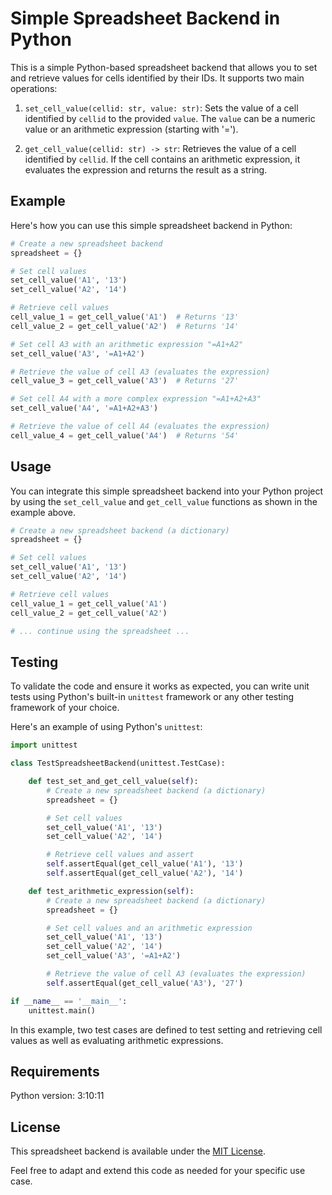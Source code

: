 
# Simple Spreadsheet Backend in Python

This is a simple Python-based spreadsheet backend that allows you to set and retrieve values for cells identified by their IDs. It supports two main operations:

1. `set_cell_value(cellid: str, value: str)`: Sets the value of a cell identified by `cellid` to the provided `value`. The `value` can be a numeric value or an arithmetic expression (starting with '=').

2. `get_cell_value(cellid: str) -> str`: Retrieves the value of a cell identified by `cellid`. If the cell contains an arithmetic expression, it evaluates the expression and returns the result as a string.

## Example

Here's how you can use this simple spreadsheet backend in Python:

```python
# Create a new spreadsheet backend
spreadsheet = {}

# Set cell values
set_cell_value('A1', '13')
set_cell_value('A2', '14')

# Retrieve cell values
cell_value_1 = get_cell_value('A1')  # Returns '13'
cell_value_2 = get_cell_value('A2')  # Returns '14'

# Set cell A3 with an arithmetic expression "=A1+A2"
set_cell_value('A3', '=A1+A2')

# Retrieve the value of cell A3 (evaluates the expression)
cell_value_3 = get_cell_value('A3')  # Returns '27'

# Set cell A4 with a more complex expression "=A1+A2+A3"
set_cell_value('A4', '=A1+A2+A3')

# Retrieve the value of cell A4 (evaluates the expression)
cell_value_4 = get_cell_value('A4')  # Returns '54'
```

## Usage

You can integrate this simple spreadsheet backend into your Python project by using the `set_cell_value` and `get_cell_value` functions as shown in the example above.

```python
# Create a new spreadsheet backend (a dictionary)
spreadsheet = {}

# Set cell values
set_cell_value('A1', '13')
set_cell_value('A2', '14')

# Retrieve cell values
cell_value_1 = get_cell_value('A1')
cell_value_2 = get_cell_value('A2')

# ... continue using the spreadsheet ...
```

## Testing

To validate the code and ensure it works as expected, you can write unit tests using Python's built-in `unittest` framework or any other testing framework of your choice.

Here's an example of using Python's `unittest`:

```python
import unittest

class TestSpreadsheetBackend(unittest.TestCase):

    def test_set_and_get_cell_value(self):
        # Create a new spreadsheet backend (a dictionary)
        spreadsheet = {}

        # Set cell values
        set_cell_value('A1', '13')
        set_cell_value('A2', '14')

        # Retrieve cell values and assert
        self.assertEqual(get_cell_value('A1'), '13')
        self.assertEqual(get_cell_value('A2'), '14')

    def test_arithmetic_expression(self):
        # Create a new spreadsheet backend (a dictionary)
        spreadsheet = {}

        # Set cell values and an arithmetic expression
        set_cell_value('A1', '13')
        set_cell_value('A2', '14')
        set_cell_value('A3', '=A1+A2')

        # Retrieve the value of cell A3 (evaluates the expression)
        self.assertEqual(get_cell_value('A3'), '27')

if __name__ == '__main__':
    unittest.main()
```

In this example, two test cases are defined to test setting and retrieving cell values as well as evaluating arithmetic expressions.

## Requirements
Python version: 3:10:11

## License

This spreadsheet backend is available under the [MIT License](LICENSE).

Feel free to adapt and extend this code as needed for your specific use case.
